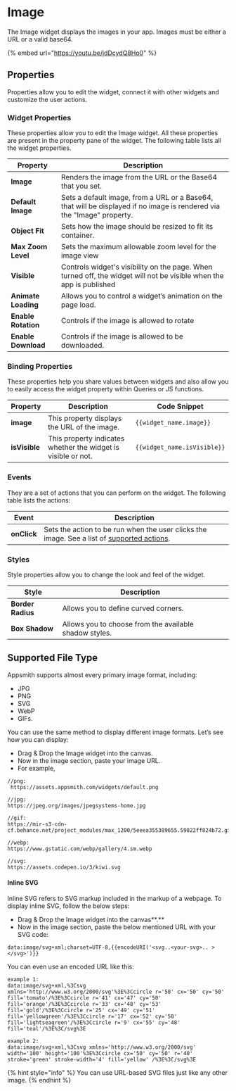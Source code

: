 # Image

The Image widget displays the images in your app. Images must be either a URL or a valid base64.

{% embed url="https://youtu.be/jdDcydQ8Ho0" %}

## Properties&#x20;

Properties allow you to edit the widget, connect it with other widgets and customize the user actions.&#x20;

### Widget Properties&#x20;

These properties allow you to edit the Image widget. All these properties are present in the property pane of the widget. The following table lists all the widget properties.

| Property            | Description                                                                                                            |
| ------------------- | ---------------------------------------------------------------------------------------------------------------------- |
| **Image**           | Renders the image from the URL or the Base64 that you set.                                                             |
| **Default Image**   | Sets a default image, from a URL or a Base64, that will be displayed if no image is rendered via the "Image" property. |
| **Object Fit**      | Sets how the image should be resized to fit its container.                                                             |
| **Max Zoom Level**  | Sets the maximum allowable zoom level for the image view                                                               |
| **Visible**         | Controls widget's visibility on the page. When turned off, the widget will not be visible when the app is published    |
| **Animate Loading** | Allows you to control a widget’s animation on the page load.                                                           |
| **Enable Rotation** | Controls if the image is allowed to rotate                                                                             |
| **Enable Download** | Controls if the image is allowed to be downloaded.                                                                     |

### Binding Properties&#x20;

These properties help you share values between widgets and also allow you to easily access the widget property within Queries or JS functions.

| Property      | Description                                                   | Code Snippet                |
| ------------- | ------------------------------------------------------------- | --------------------------- |
| **image**     | This property displays the URL of the image.                  | `{{widget_name.image}}`     |
| **isVisible** | This property indicates whether the widget is visible or not. | `{{widget_name.isVisible}}` |

### Events&#x20;

They are a set of actions that you can perform on the widget. The following table lists the actions:

| Event       | Description                                                                                                                                       |
| ----------- | ------------------------------------------------------------------------------------------------------------------------------------------------- |
| **onClick** | Sets the action to be run when the user clicks the image. See a list of [supported actions](../core-concepts/writing-code/appsmith-framework.md). |

### Styles&#x20;

Style properties allow you to change the look and feel of the widget.

| Style             | Description                                            |   |
| ----------------- | ------------------------------------------------------ | - |
| **Border Radius** | Allows you to define curved corners.                   |   |
| **Box Shadow**    | Allows you to choose from the available shadow styles. |   |

## Supported File Type&#x20;

Appsmith supports almost every primary image format, including:

* JPG&#x20;
* PNG&#x20;
* SVG
* WebP&#x20;
* GIFs.

You can use the same method to display different image formats. Let’s see how you can display:

* Drag & Drop the Image widget into the canvas.&#x20;
* Now in the image section, paste your image URL.&#x20;
* For example,

```
//png:
 https://assets.appsmith.com/widgets/default.png

//jpg:
https://jpeg.org/images/jpegsystems-home.jpg

//gif:
https://mir-s3-cdn-cf.behance.net/project_modules/max_1200/5eeea355389655.59822ff824b72.gif

//webp:
https://www.gstatic.com/webp/gallery/4.sm.webp

//svg:
https://assets.codepen.io/3/kiwi.svg

```

#### Inline SVG

Inline SVG refers to SVG markup included in the markup of a webpage. To display inline SVG, follow the below steps:

* Drag & Drop the Image widget into the canvas**.**&#x20;
* Now in the image section, paste the below mentioned URL with your SVG code:

```
data:image/svg+xml;charset=UTF-8,{{encodeURI('<svg..<your-svg>.. ></svg>')}}
```

You can even use an encoded URL like this:

```
example 1:
data:image/svg+xml,%3Csvg xmlns='http://www.w3.org/2000/svg'%3E%3Ccircle r='50' cx='50' cy='50' fill='tomato'/%3E%3Ccircle r='41' cx='47' cy='50' fill='orange'/%3E%3Ccircle r='33' cx='48' cy='53' fill='gold'/%3E%3Ccircle r='25' cx='49' cy='51' fill='yellowgreen'/%3E%3Ccircle r='17' cx='52' cy='50' fill='lightseagreen'/%3E%3Ccircle r='9' cx='55' cy='48' fill='teal'/%3E%3C/svg%3E

example 2:
data:image/svg+xml,%3Csvg xmlns='http://www.w3.org/2000/svg' width='100' height='100'%3E%3Ccircle cx='50' cy='50' r='40' stroke='green' stroke-width='4' fill='yellow' /%3E%3C/svg%3E
```

{% hint style="info" %}
You can use URL-based SVG files just like any other image.
{% endhint %}
